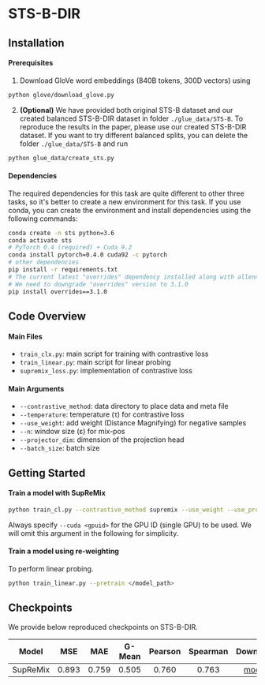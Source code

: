 # STS-B-DIR
## Installation

#### Prerequisites

1. Download GloVe word embeddings (840B tokens, 300D vectors) using

```bash
python glove/download_glove.py
```

2. __(Optional)__ We have provided both original STS-B dataset and our created balanced STS-B-DIR dataset in folder `./glue_data/STS-B`. To reproduce the results in the paper, please use our created STS-B-DIR dataset. If you want to try different balanced splits, you can delete the folder `./glue_data/STS-B` and run

```bash
python glue_data/create_sts.py
```

#### Dependencies

The required dependencies for this task are quite different to other three tasks, so it's better to create a new environment for this task. If you use conda, you can create the environment and install dependencies using the following commands:

```bash
conda create -n sts python=3.6
conda activate sts
# PyTorch 0.4 (required) + Cuda 9.2
conda install pytorch=0.4.0 cuda92 -c pytorch
# other dependencies
pip install -r requirements.txt
# The current latest "overrides" dependency installed along with allennlp 0.5.0 will now raise error. 
# We need to downgrade "overrides" version to 3.1.0
pip install overrides==3.1.0
```

## Code Overview

#### Main Files

- `train_clx.py`: main script for training with contrastive loss
- `train_linear.py`: main script for linear probing
- `supremix_loss.py`: implementation of contrastive loss

#### Main Arguments

- `--contrastive_method`: data directory to place data and meta file
- `--temperature`: temperature (&tau;) for contrastive loss
- `--use_weight`: add weight (Distance Magnifying) for negative samples 
- `--n`: window size (&epsilon;) for mix-pos
- `--projector_dim`: dimension of the projection head
- `--batch_size`: batch size

## Getting Started

#### Train a model with SupReMix

```bash
python train_cl.py --contrastive_method supremix --use_weight --use_proj --projector_dim 128 --temperature 0.1 --beta 0 --n 1.0 --batch_size 128 --store_root </checkpoint_root>
```

Always specify `--cuda <gpuid>` for the GPU ID (single GPU) to be used. We will omit this argument in the following for simplicity.

#### Train a model using re-weighting

To perform linear probing.
```bash
python train_linear.py --pretrain </model_path>
```

## Checkpoints

We provide below reproduced checkpoints on STS-B-DIR.

|   Model   | MSE | MAE | G-Mean | Pearson | Spearman | Download |
| :-------: | :-----: | :-------: | :---------: | :------: | :------: | :------: |
|    SupReMix    |  0.893  |   0.759   |    0.505    |   0.760  | 0.763 |[model](https://figshare.com/s/63b68442e1094c064879) |

